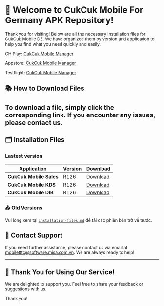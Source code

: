 # 🎉 **Welcome to CukCuk Mobile For Germany APK Repository!**

Thank you for visiting! Below are all the necessary installation files for CukCuk Mobile DE. We have organized them by version and application to help you find what you need quickly and easily.

CH Play:
[CukCuk Mobile Manager](https://play.google.com/store/apps/details?id=vn.com.misa.cukcukmanager.com)

Appstore:
[CukCuk Mobile Manager](https://apps.apple.com/us/app/cukcuk-manager/id6472429763)

Testflight:
[CukCuk Mobile Manager](https://testflight.apple.com/join/UOb0NEwX)

## 📚 **How to Download Files**
To download a file, simply click the corresponding link. If you encounter any issues, please contact us.
---

## 🗂️ **Installation Files**

### Lastest version

| Application | Version | Download |
|---|---|---|
| **CukCuk Mobile Sales** | R126 | [Download](https://github.com/CukCuk-US/CUKCUK-DE/releases/download/R126/Sale_R126_0_0_0.apk) |
| **CukCuk Mobile KDS** | R126 | [Download](https://github.com/CukCuk-US/CUKCUK-DE/releases/download/R126/KDS_R126_0_0_0.apk) |
| **CukCuk Mobile DIB** | R126 | [Download](https://github.com/CukCuk-US/CUKCUK-DE/releases/download/R126/DIB_R126_0_0_0.apk) |

### 📥 Old Versions

Vui lòng xem tại [`installation-files.md`](installation-files.md) để tải các phiên bản trở về trước.


## 📧 **Contact Support**

If you need further assistance, please contact us via email at [mobiletttc@software.misa.com.vn](mailto:mobiletttc@software.misa.com.vn). We are always ready to help!

---

## 🚀 **Thank You for Using Our Service!**

We are delighted to support you. Feel free to share your feedback or suggestions with us.

Thank you!
